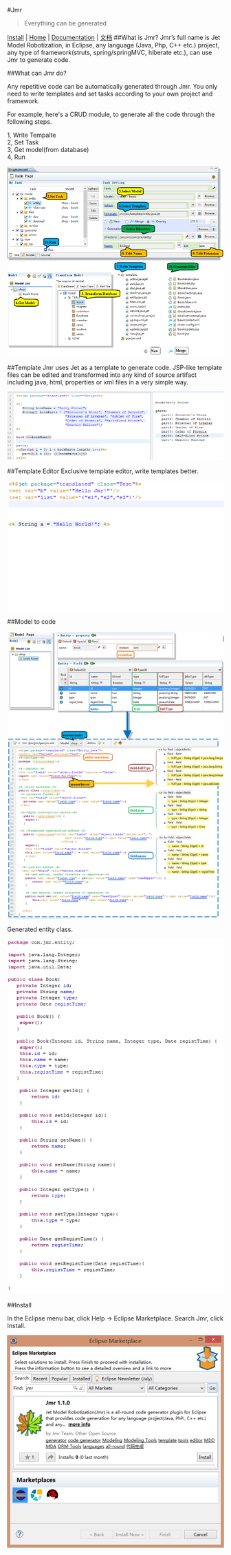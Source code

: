 #Jmr

> Everything can be generated

[Install](#1) |
<a href="http://www.jmr-source.com" target="_blank">Home</a> | 
<a href="http://www.jmr-source.com/doc/en/index.html" target="_blank">Documentation</a> |
<a href="http://www.jmr-source.com/doc/zh/index.html">文档</a>
##What is Jmr?
Jmr’s full name is Jet Model Robotization, in Eclipse, any language (Java, Php, C++ etc.) project, any type of framework(struts, spring/springMVC, hiberate etc.), can use Jmr to generate code.


##What can Jmr do?

Any repetitive code can be automatically generated through Jmr. You only need to write templates and set tasks according to your own project and framework.

For example, here's a CRUD module, to generate all the code through the following steps.

1, Write Tempalte   
2, Set Task  
3, Get model(from database)  
4, Run

![](image/1.png)

##Template
Jmr uses Jet as a template to generate code. JSP-like template files can be edited and transformed into any kind of source artifact including java, html, properties or xml files in a very simple way.

![](image/2.png)

##Template Editor
Exclusive template editor, write templates better.

![](image/6.gif)

##Model to code

![](image/3.png)

Generated entity class.

![](image/4.png)

##<span id="1">Install</span>

In the Eclipse menu bar, click Help -> Eclipse Marketplace. Search Jmr, click Install.

![](image/5.png)